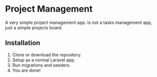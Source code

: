 # Project Management
A very simple project management app. Is not a tasks management app, just a simple projects board.

## Installation

1. Clone or download the repository.
2. Setup as a normal Laravel app.
3. Run migrations and seeders.
4. You are done!
